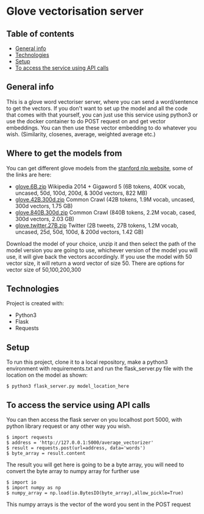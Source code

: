 # Glove vectorisation server

## Table of contents
* [General info](#general-info)
* [Technologies](#technologies)
* [Setup](#setup)
* [To access the service using API calls](#to-access-the-service-using-api-calls)

## General info
This is a glove word vectoriser server, where you can send a word/sentence to get the vectors. If you don't want to set up the model and all the code that comes with that yourself, you can just use this service using python3 or use the docker container to do POST request on and get vector embeddings. You can then use these vector embedding to do whatever you wish. (Similarity, closenes, average, weighted average etc.)

## Where to get the models from
You can get different glove models from the [stanford nlp website](https://nlp.stanford.edu/projects/glove/), some of the links are here:
* [glove.6B.zip](https://nlp.stanford.edu/data/glove.6B.zip) Wikipedia 2014 + Gigaword 5 (6B tokens, 400K vocab, uncased, 50d, 100d, 200d, & 300d vectors, 822 MB)
* [glove.42B.300d.zip](https://nlp.stanford.edu/data/glove.42B.300d.zip) Common Crawl (42B tokens, 1.9M vocab, uncased, 300d vectors, 1.75 GB)
* [glove.840B.300d.zip](https://nlp.stanford.edu/data/glove.840B.300d.zip) Common Crawl (840B tokens, 2.2M vocab, cased, 300d vectors, 2.03 GB)
* [glove.twitter.27B.zip](https://nlp.stanford.edu/data/glove.twitter.27B.zip) Twitter (2B tweets, 27B tokens, 1.2M vocab, uncased, 25d, 50d, 100d, & 200d vectors, 1.42 GB)

Download the model of your choice, unzip it and then select the path of the model version you are going to use, 
whichever version of the model you will use, it will give back the vectors accordingly. If you use the model with 50 vector size, it will return a word vector of size 50. 
There are options for vector size of 50,100,200,300


## Technologies
Project is created with:
* Python3
* Flask
* Requests
	
## Setup
To run this project, clone it to a local repository, make a python3 environment with requirements.txt and run the flask_server.py file with the location on the model as shown:


```
$ python3 flask_server.py model_location_here
```

## To access the service using API calls
You can then access the flask server on you localhost port 5000, with python library request or any other way you wish.

```
$ import requests
$ address = 'http://127.0.0.1:5000/average_vectorizer'
$ result = requests.post(url=address, data='words')
$ byte_array = result.content
```
The result you will get here is going to be a byte array, you will need to convert the byte array to numpy array for further use
```
$ import io
$ import numpy as np
$ numpy_array = np.load(io.BytesIO(byte_array),allow_pickle=True)
```
This numpy arrays is the vector of the word you sent in the POST request


